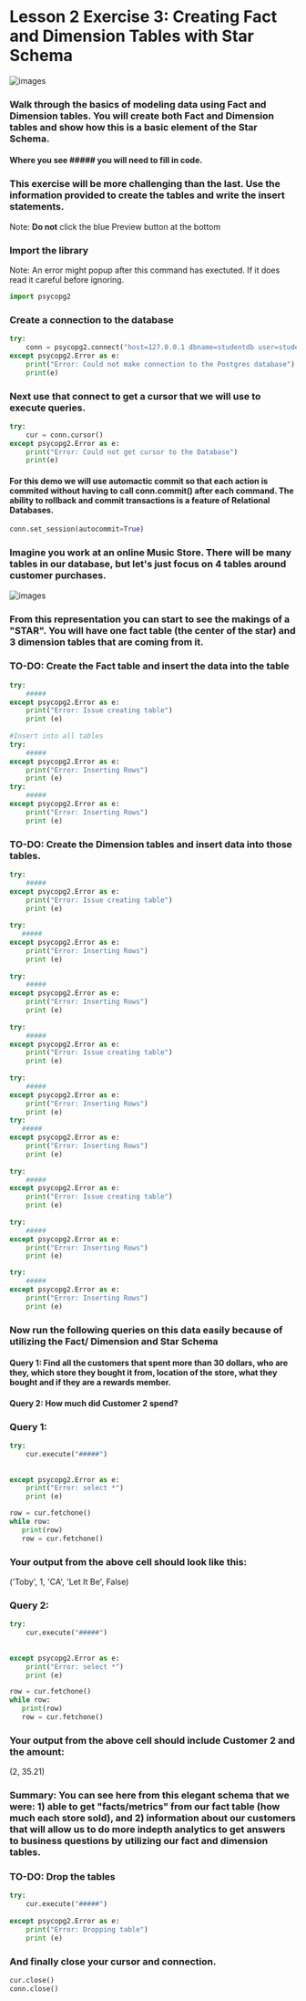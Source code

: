 
# Lesson 2 Exercise 3: Creating Fact and Dimension Tables with Star Schema

![images](/Users/sampatbudankayala/PycharmProjects/Data_engineering/01_Data_Modeling/02_Relational_Data_Models/ipynbFiles/images/postgresSQLlogo.png)

### Walk through the basics of modeling data using Fact and Dimension tables. You will create both Fact and Dimension tables and show how this is a basic element of the Star Schema. 

#### Where you see ##### you will need to fill in code. 

### This exercise will be more challenging than the last. Use the information provided to create the tables and write the insert statements. 


Note: __Do not__ click the blue Preview button at the bottom

### Import the library 
Note: An error might popup after this command has exectuted. If it does read it careful before ignoring. 


```python
import psycopg2
```

### Create a connection to the database


```python
try: 
    conn = psycopg2.connect("host=127.0.0.1 dbname=studentdb user=student password=student")
except psycopg2.Error as e: 
    print("Error: Could not make connection to the Postgres database")
    print(e)
```

### Next use that connect to get a cursor that we will use to execute queries.


```python
try: 
    cur = conn.cursor()
except psycopg2.Error as e: 
    print("Error: Could not get cursor to the Database")
    print(e)
```

#### For this demo we will use automactic commit so that each action is commited without having to call conn.commit() after each command. The ability to rollback and commit transactions is a feature of Relational Databases. 


```python
conn.set_session(autocommit=True)
```

### Imagine you work at an online Music Store. There will be many tables in our database, but let's just focus on 4 tables around customer purchases. 

![images](/Users/sampatbudankayala/PycharmProjects/Data_engineering/01_Data_Modeling/02_Relational_Data_Models/ipynbFiles/images/starSchema.png)

### From this representation you can start to see the makings of a "STAR". You will have one fact table (the center of the star) and 3  dimension tables that are coming from it.

### TO-DO: Create the Fact table and insert the data into the table


```python
try: 
    #####
except psycopg2.Error as e: 
    print("Error: Issue creating table")
    print (e)
    
#Insert into all tables 
try: 
    #####
except psycopg2.Error as e: 
    print("Error: Inserting Rows")
    print (e)
try: 
    #####
except psycopg2.Error as e: 
    print("Error: Inserting Rows")
    print (e)

```

### TO-DO: Create the Dimension tables and insert data into those tables.


```python
try: 
    #####
except psycopg2.Error as e: 
    print("Error: Issue creating table")
    print (e)
    
try: 
   #####
except psycopg2.Error as e: 
    print("Error: Inserting Rows")
    print (e)
    
try: 
    #####
except psycopg2.Error as e: 
    print("Error: Inserting Rows")
    print (e)
    
try: 
    #####
except psycopg2.Error as e: 
    print("Error: Issue creating table")
    print (e)
    
try: 
    #####
except psycopg2.Error as e: 
    print("Error: Inserting Rows")
    print (e)
try: 
   #####
except psycopg2.Error as e: 
    print("Error: Inserting Rows")
    print (e)
    
try: 
    #####
except psycopg2.Error as e: 
    print("Error: Issue creating table")
    print (e)
    
try: 
    #####
except psycopg2.Error as e: 
    print("Error: Inserting Rows")
    print (e)

try: 
    #####
except psycopg2.Error as e: 
    print("Error: Inserting Rows")
    print (e)
```

### Now run the following queries on this data easily because of utilizing the Fact/ Dimension and Star Schema
 
#### Query 1: Find all the customers that spent more than 30 dollars, who are they, which store they bought it from, location of the store, what they bought and if they are a rewards member.

#### Query 2: How much did Customer 2 spend?

### Query 1:


```python
try: 
    cur.execute("#####")
    
    
except psycopg2.Error as e: 
    print("Error: select *")
    print (e)

row = cur.fetchone()
while row:
   print(row)
   row = cur.fetchone()
```

### Your output from the above cell should look like this:
('Toby', 1, 'CA', 'Let It Be', False)

### Query 2: 


```python
try: 
    cur.execute("#####")
    
    
except psycopg2.Error as e: 
    print("Error: select *")
    print (e)

row = cur.fetchone()
while row:
   print(row)
   row = cur.fetchone()
```

### Your output from the above cell should include Customer 2 and the amount: 
(2, 35.21)

### Summary: You can see here from this elegant schema that we were: 1) able to get "facts/metrics" from our fact table (how much each store sold), and 2) information about our customers that will allow us to do more indepth analytics to get answers to business questions by utilizing our fact and dimension tables. 

### TO-DO: Drop the tables


```python
try: 
    cur.execute("#####")
    
except psycopg2.Error as e: 
    print("Error: Dropping table")
    print (e)
```

### And finally close your cursor and connection. 


```python
cur.close()
conn.close()
```


```python

```
